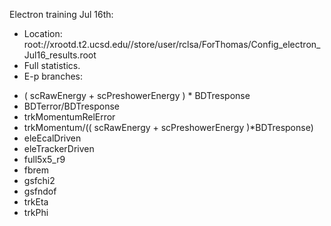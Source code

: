 Electron training Jul 16th:

* Location: root://xrootd.t2.ucsd.edu//store/user/rclsa/ForThomas/Config_electron_Jul16_results.root
* Full statistics.
* E-p branches:

 - ( scRawEnergy + scPreshowerEnergy ) * BDTresponse
 - BDTerror/BDTresponse
 - trkMomentumRelError
 - trkMomentum/(( scRawEnergy + scPreshowerEnergy )*BDTresponse)
 - eleEcalDriven
 - eleTrackerDriven
 - full5x5_r9
 - fbrem
 - gsfchi2
 - gsfndof
 - trkEta
 - trkPhi